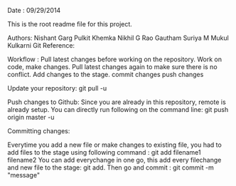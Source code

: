 Date : 09/29/2014

This is the root readme file for this project. 

Authors:
		Nishant Garg
		Pulkit Khemka
		Nikhil G Rao
		Gautham Suriya M
		Mukul Kulkarni
Git Reference:

Workflow :
	Pull latest changes before working on the repository.
	Work on code, make changes.
	Pull latest changes again to make sure there is no conflict.
	Add changes to the stage.
	commit changes
	push changes

Update your repository:
	git pull -u

Push changes to Github:
Since you are already in this repository, remote is already setup.
You can directly run following on the command line:
	git push origin master -u

Committing changes:

Everytime you add a new file or make changes to existing file, you had to add
files to the stage using following command :
	git add filename1 filename2
You can add everychange in one go, this add every filechange and new file
to the stage:
	git add.
Then go and commit :
	git commit -m "message"

